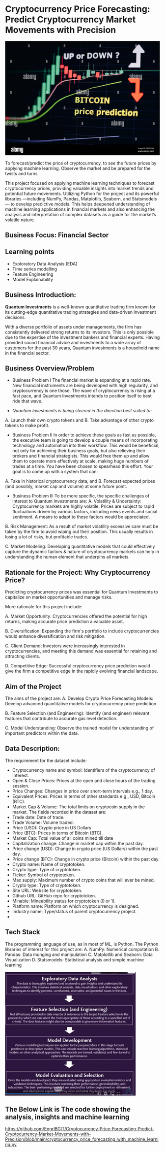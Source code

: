 # Cryptocurrency Price Forecasting: Predict Cryptocurrency Market Movements with Precision

![](title1.jpg)

To forecast/predict the price of cryptocurrency, to see the future prices by applying machine learning.
Observe the market and be prepared for the twists and turns

This project focused on applying machine learning techniques to forecast cryptocurrency prices, providing valuable insights into market trends and potential future movements. Utilizing Python for the project and its powerful libraries —including NumPy, Pandas, Matplotlib, Seaborn, and Statsmodels — to develop predictive models. 
This  helps  deepened understanding of machine learning applications in financial markets and also enhancing the analysis and interpretation of complex datasets as a guide for the market’s volatile nature.
## Business Focus: Financial Sector
## Learning points
-	Exploratory Data Analysis (EDA)
-	Time series modelling
-	Feature Engineering
-	Model Explainability

## Business Introduction: 
**Quantum Investments** is a well-known quantitative trading firm known for its cutting-edge quantitative trading strategies and data-driven investment decisions.

With a diverse portfolio of assets under managements, the firm has consistently delivered strong returns to its investors. This is only possible due to the expertise of the investment bankers and financial experts.
Having provided sound financial advice and investments to a wide array of customers for the past 30 years, Quantum investments is a household name in the financial sector.
## Business Overview/Problem
-	Business Problem  I
The financial market is expanding at a rapid rate. New financial instruments are being developed with high regularity, and cryptocurrency is one those.
The wave of cryptocurrency is rising at a fast pace, and Quantum Investments intends to position itself to best ride that wave.

-	_Quantum Investments is being steered in the direction best suited to:_

A.  Launch their own crypto tokens and
B.  Take advantage of other crypto tokens to make profit.
 
-	Business Problem II
In order to achieve these goals as fast as possible, the executive team is going to develop a couple means of incorporating technology and automation into their workflow.
This would be beneficial, not only for achieving their business goals, but also relieving their brokers and financial strategists. This would free them up and allow them to operate more effectively at scale, making huge numbers of trades at a time.
You have been chosen to spearhead this effort. Your goal is to come up with a system that can:

A.  Take in historical cryptocurrency data, and
B.  Forecast expected prices (and possibly, market cap and volume) at some future point.
 
-	Business Problem III
To be more specific, the specific challenges of interest to Quantum Investments are:
A.  Volatility & Uncertainty: Cryptocurrency markets are highly volatile. Prices are subject to rapid fluctuations driven by various factors, including news events and social sentiment. A means to adapt to these factors would be appreciated.
 
B.  Risk Management: As a result of market volatility excessive care must be taken by the firm to avoid wiping out their position. This usually results in losing a lot of risky, but profitable trades.
 
C.  Market Modeling: Developing quantitative models that could effectively capture the dynamic factors & nature of cryptocurrency markets can help in understanding the human element that underpins all markets.

## Rationale for the Project: Why Cryptocurrency Price?
Predicting cryptocurrency prices was essential for Quantum Investments to capitalize on market opportunities and manage risks.

More rationale for this project include:

A.	 Market Opportunity: Cryptocurrencies offered the potential for high returns, making accurate price prediction a valuable asset.
 
B.	Diversification: Expanding the firm's portfolio to include cryptocurrencies would enhance diversification and risk mitigation.
 
C.	Client Demand: Investors were increasingly interested in cryptocurrencies, and meeting this demand was essential for retaining and attracting clients.
 
D.	 Competitive Edge: Successful cryptocurrency price prediction would give the firm a competitive edge in the rapidly evolving financial landscape.


## Aim of the Project
The aims of the project are:
A. 	Develop Crypto Price Forecasting Models: Develop advanced quantitative models for cryptocurrency price prediction.
 
B. 	Feature Selection (and Engineering): Identify (and engineer) relevant features that contribute to accurate gas level detection.
 
C. 	Model Understanding: Observe the trained model for understanding of important predictors within the data.

## Data Description:
The requirement for the dataset include:

 

-	Cryptocurrency name and symbol: Identifiers of the cryptocurrency of interest.
-	Open & Close Prices: Prices at the open and close hours of the trading session.
-	Price Changes: Changes in price over short-term intervals e.g., 1 day.
-	Equivalent Prices: Prices in terms of other standards e.g., USD, Bitcoin (BTC).
-	Market Cap & Volume: The total limits on cryptocoin supply in the market.
The fields recorded in the dataset are:
-	Trade date: Date of trade.
-	Trade Volume: Volume traded.
-	Price (USD): Crypto price in US Dollars
-	Price (BTC): Prices in terms of Bitcoin (BTC).
-	Market Cap: Total value of all coins mined till date
-	Capitalization change: Change in market cap within the past day.
-	Price change (USD): Change in crypto price (US Dollars) within the past day.
-	Price change (BTC): Change in crypto price (Bitcoin) within the past day.
-	Crypto name: Name of cryptotoken.
-	Crypto type: Type of cryptotoken.
-	 Ticker: Symbol of cryptotoken.
-	Max supply: Maximum number of crypto coins that will ever be mined.
-	Crypto type: Type of cryptotoken.
-	Site URL: Website for cryptotoken.
-	Github URL: GitHub repo for cryptotoken.
-	Minable: Mineability status for cryptotoken (0 or 1).
-	Platform name: Platform on which cryptocurrency is designed.
-	Industry name: Type/status of parent cryptocurrency project.
-	
## Tech Stack
The programming language of use, as in most of ML, is Python.
The Python libraries of interest for this project are:
A. 	NumPy: Numerical computation 
B. 	Pandas: Data munging and manipulation
C. 	Matplotlib and Seaborn: Data Visualization
D. 	Statsmodels: Statistical analysis and simple machine learning

![](ProjectScope.PNG)


## The Below Link is The code showing the analysis, insights and machine learning

https://github.com/EngrIBGIT/Cryptocurrency-Price-Forecasting-Predict-Cryptocurrency-Market-Movements-with-Precision/blob/main/cryptocurrency_price_forecasting_with_machine_learning.py
